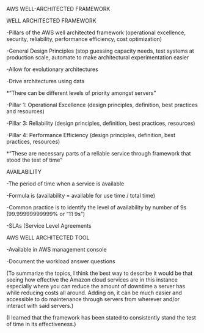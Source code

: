 AWS WELL-ARCHITECTED FRAMEWORK 

WELL ARCHITECTED FRAMEWORK 

-Pillars of the AWS well architected framework (operational excellence, security, reliability, performance efficiency, cost optimization) 

-General Design Principles (stop guessing capacity needs, test systems at production scale, automate to make architectural experimentation easier 

-Allow for evolutionary architectures 

-Drive architectures using data 

*“There can be different levels of priority amongst servers” 

-Pillar 1: Operational Excellence (design principles, definition, best practices and resources) 

-Pillar 3: Reliability (design principles, definition, best practices, resources) 

-Pillar 4: Performance Efficiency (design principles, definition, best practices, resources) 

*“These are necessary parts of a reliable service through framework that stood the test of time” 

AVAILABILITY 

-The period of time when a service is available 

-Formula is (availability = available for use time / total time) 

-Common practice is to identify the level of availability by number of 9s (99.99999999999% or “11 9s”) 

-SLAs (Service Level Agreements 

AWS WELL ARCHITECTED TOOL 

-Available in AWS management console 

-Document the workload answer questions 

(To summarize the topics, I think the best way to describe it would be that seeing how effective the Amazon cloud services are in this instance especially where you can reduce the amount of downtime a server has while reducing costs all around. Adding on, it can be much easier and accessible to do maintenance through servers from wherever and/or interact with said servers.) 

 

(I learned that the framework has been stated to consistently stand the test of time in its effectiveness.) 